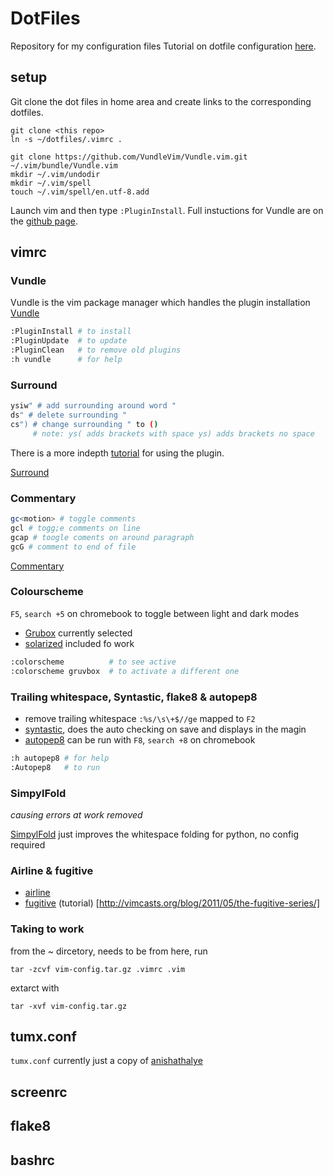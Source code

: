 # DotFiles
Repository for my configuration files
Tutorial on dotfile configuration [here](https://missing.csail.mit.edu/2020/command-line/).

## setup
Git clone the dot files in home area and create links to the corresponding dotfiles.
```
git clone <this repo>
ln -s ~/dotfiles/.vimrc .

git clone https://github.com/VundleVim/Vundle.vim.git ~/.vim/bundle/Vundle.vim
mkdir ~/.vim/undodir
mkdir ~/.vim/spell
touch ~/.vim/spell/en.utf-8.add
```

Launch vim and then type `:PluginInstall`. Full instuctions for Vundle are on the [github page](https://github.com/VundleVim/Vundle.vim#quick-start).

## vimrc
### Vundle
Vundle is the vim package manager which handles the plugin installation
[Vundle](https://github.com/VundleVim/Vundle.vim)
```bash
:PluginInstall # to install
:PluginUpdate  # to update
:PluginClean   # to remove old plugins
:h vundle      # for help
```

### Surround

```bash
ysiw" # add surrounding around word "
ds" # delete surrounding "
cs") # change surrounding " to ()
     # note: ys( adds brackets with space ys) adds brackets no space
```

There is a more indepth [tutorial](http://www.futurile.net/2016/03/19/vim-surround-plugin-tutorial/) for using the plugin.

[Surround](https://github.com/tpope/vim-surround)

### Commentary

```bash
gc<motion> # toggle comments 
gcl # togg;e comments on line
gcap # toogle coments on around paragraph
gcG # comment to end of file
```

[Commentary](https://github.com/tpope/vim-commentary)

### Colourscheme
`F5`, `search +5` on chromebook to toggle between light and dark modes
* [Grubox](https://github.com/morhetz/gruvbox) currently selected
* [solarized](https://github.com/altercation/vim-colors-solarized) included fo work
```bash
:colorscheme          # to see active
:colorscheme gruvbox  # to activate a different one
```

### Trailing whitespace, Syntastic, flake8 & autopep8
* remove trailing whitespace `:%s/\s\+$//ge` mapped to `F2`
* [syntastic](https://github.com/vim-syntastic/syntastic), does the auto checking on save and displays in the magin
* [autopep8](https://github.com/tell-k/vim-autopep8) can be run with `F8`, `search +8` on chromebook
```bash
:h autopep8 # for help
:Autopep8   # to run
```

### SimpylFold
*causing errors at work removed*

[SimpylFold](https://github.com/tmhedberg/SimpylFold) just improves the whitespace folding for python, no config required

### Airline & fugitive
* [airline](https://github.com/vim-airline/vim-airline)
* [fugitive](https://github.com/tpope/vim-fugitive) (tutorial) [http://vimcasts.org/blog/2011/05/the-fugitive-series/]

### Taking to work
from the ~ dircetory, needs to be from here, run 

`tar -zcvf vim-config.tar.gz .vimrc .vim`

extarct with

`tar -xvf vim-config.tar.gz`

## tumx.conf

`tumx.conf` currently just a copy of [anishathalye](https://github.com/anishathalye/dotfiles/blob/master/tmux.conf)

## screenrc

## flake8

## bashrc
